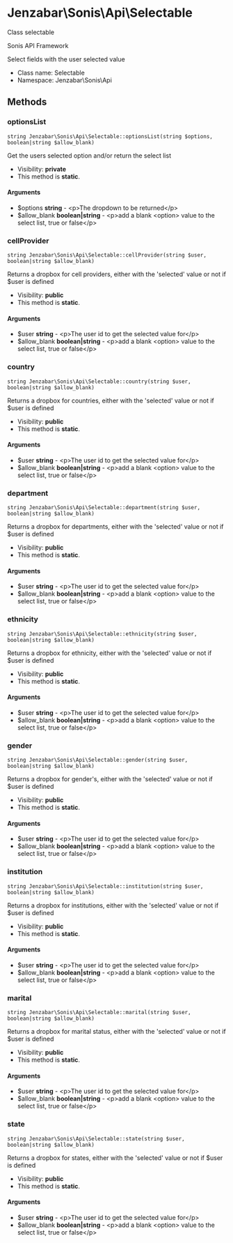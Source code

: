Jenzabar\Sonis\Api\Selectable
===============

Class selectable

Sonis API Framework

Select fields with the user selected value


* Class name: Selectable
* Namespace: Jenzabar\Sonis\Api







Methods
-------


### optionsList

    string Jenzabar\Sonis\Api\Selectable::optionsList(string $options, boolean|string $allow_blank)

Get the users selected option and/or return the select list



* Visibility: **private**
* This method is **static**.


#### Arguments
* $options **string** - &lt;p&gt;The dropdown to be returned&lt;/p&gt;
* $allow_blank **boolean|string** - &lt;p&gt;add a blank &lt;option&gt; value to the select list, true or false&lt;/p&gt;



### cellProvider

    string Jenzabar\Sonis\Api\Selectable::cellProvider(string $user, boolean|string $allow_blank)

Returns a dropbox for cell providers, either with the 'selected' value or not if $user is defined



* Visibility: **public**
* This method is **static**.


#### Arguments
* $user **string** - &lt;p&gt;The user id to get the selected value for&lt;/p&gt;
* $allow_blank **boolean|string** - &lt;p&gt;add a blank &lt;option&gt; value to the select list, true or false&lt;/p&gt;



### country

    string Jenzabar\Sonis\Api\Selectable::country(string $user, boolean|string $allow_blank)

Returns a dropbox for countries, either with the 'selected' value or not if $user is defined



* Visibility: **public**
* This method is **static**.


#### Arguments
* $user **string** - &lt;p&gt;The user id to get the selected value for&lt;/p&gt;
* $allow_blank **boolean|string** - &lt;p&gt;add a blank &lt;option&gt; value to the select list, true or false&lt;/p&gt;



### department

    string Jenzabar\Sonis\Api\Selectable::department(string $user, boolean|string $allow_blank)

Returns a dropbox for departments, either with the 'selected' value or not if $user is defined



* Visibility: **public**
* This method is **static**.


#### Arguments
* $user **string** - &lt;p&gt;The user id to get the selected value for&lt;/p&gt;
* $allow_blank **boolean|string** - &lt;p&gt;add a blank &lt;option&gt; value to the select list, true or false&lt;/p&gt;



### ethnicity

    string Jenzabar\Sonis\Api\Selectable::ethnicity(string $user, boolean|string $allow_blank)

Returns a dropbox for ethnicity, either with the 'selected' value or not if $user is defined



* Visibility: **public**
* This method is **static**.


#### Arguments
* $user **string** - &lt;p&gt;The user id to get the selected value for&lt;/p&gt;
* $allow_blank **boolean|string** - &lt;p&gt;add a blank &lt;option&gt; value to the select list, true or false&lt;/p&gt;



### gender

    string Jenzabar\Sonis\Api\Selectable::gender(string $user, boolean|string $allow_blank)

Returns a dropbox for gender's, either with the 'selected' value or not if $user is defined



* Visibility: **public**
* This method is **static**.


#### Arguments
* $user **string** - &lt;p&gt;The user id to get the selected value for&lt;/p&gt;
* $allow_blank **boolean|string** - &lt;p&gt;add a blank &lt;option&gt; value to the select list, true or false&lt;/p&gt;



### institution

    string Jenzabar\Sonis\Api\Selectable::institution(string $user, boolean|string $allow_blank)

Returns a dropbox for institutions, either with the 'selected' value or not if $user is defined



* Visibility: **public**
* This method is **static**.


#### Arguments
* $user **string** - &lt;p&gt;The user id to get the selected value for&lt;/p&gt;
* $allow_blank **boolean|string** - &lt;p&gt;add a blank &lt;option&gt; value to the select list, true or false&lt;/p&gt;



### marital

    string Jenzabar\Sonis\Api\Selectable::marital(string $user, boolean|string $allow_blank)

Returns a dropbox for marital status, either with the 'selected' value or not if $user is defined



* Visibility: **public**
* This method is **static**.


#### Arguments
* $user **string** - &lt;p&gt;The user id to get the selected value for&lt;/p&gt;
* $allow_blank **boolean|string** - &lt;p&gt;add a blank &lt;option&gt; value to the select list, true or false&lt;/p&gt;



### state

    string Jenzabar\Sonis\Api\Selectable::state(string $user, boolean|string $allow_blank)

Returns a dropbox for states, either with the 'selected' value or not if $user is defined



* Visibility: **public**
* This method is **static**.


#### Arguments
* $user **string** - &lt;p&gt;The user id to get the selected value for&lt;/p&gt;
* $allow_blank **boolean|string** - &lt;p&gt;add a blank &lt;option&gt; value to the select list, true or false&lt;/p&gt;


